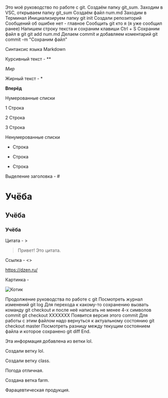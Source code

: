 Это моё руководство по работе с git.
Создаём папку   git_sum.
Заходим в VSC, открываем папку git_sum
Создаём файл num.md
Заходим в Терминал
Инициализируем папку  git init
Создали  репозиторий
Сообщений об ошибке нет - главное
Сообщить git кто я (я уже сообщил ранее)
Напишем строку текста и сохраним 
клавиши  Ctrl + S
Сохраним файл в git   git add num.md
Делаем commit и добавляем коментарий
git commit -m "Cохраним файл"

Синтаксис языка Markdown

Курсивный текст - **

*Мир*

Жирный текст - *

**Вперёд**

Нумерованные списки

1 Строка

2 Строка

3 Строка

Ненумерованные списки

* Строка

* Строка

* Строка

Выделение заголовка - #

# Учёба 

## Учёба

### Учёба

Цитата - >

> Привет! Это цитата.

Ссылка - <>

<https://dzen.ru/>

Картинка - ![]()

![Котик]()

Продолжение руководства по работе с git
Посмотреть журнал изменений
git log
Для перехода к какому-то сохранению вызвать команду
git checkout 
и после неё написать не менее
4-х символов commit
git checkout ХХХХХХХ
Появится версия этого commit
Для работы с этим файлом надо вернуться к актуальному состоянию
git checkout master
Посмотреть разницу между текущим состоянием файла и которое сохранено
git diff
End.

Эта информация добавлена из ветки lol.

Создали ветку lol.

Создали ветку class.

Погода отличная.

Создана ветка farm.

Фарацевтическая продукция.

















